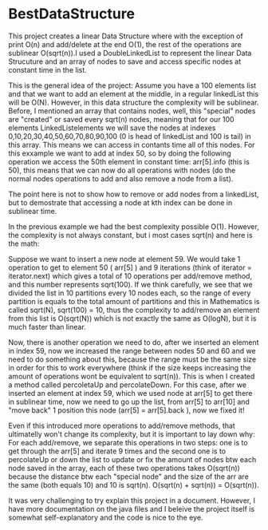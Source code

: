 # BestDataStructure
This project creates a linear Data Structure where with the exception of print O(n) and add/delete at the end O(1), the rest of the operations are sublinear O(sqrt(n)).I used a DoubleLinkedList to represent the linear Data Strucuture and an array of nodes to save and access specific nodes at constant time in the list.

This is the general idea of the project:
Assume you have a 100 elements list and that we want to add an element at the middle, in a regular linkedList this will be O(N). However, in this data structure the complexity will be sublinear. Before, I mentioned an array that contains nodes, well, this "special" nodes are "created" or saved every sqrt(n) nodes, meaning that for our 100 elements LinkedListelements we will save the nodes at indexes 0,10,20,30,40,50,60,70,80,90,100 (0 is head of linkedList and 100 is tail) in this array. This means we can access in contants time all of this nodes. For this exxample we want to add at index 50, so by doing the following operation we access the 50th element in constant time: arr[5].info (this is 50), this means that we can now do all operations with nodes (do the normal nodes operations to add and also remove a node from a list).

The point here is not to show how to remove or add nodes from a linkedList, but to demostrate that accessing a node at kth index can be 
done in sublinear time.

In the previous example we had the best complexity possible O(1). However, the complexity is not always constant, but i most cases sqrt(n) and here is the math:

Suppose we want to insert a new node at element 59. We would take 1 operation to get to element 50 ( arr[5] ) and 9 iterations (think of 
iterator = iterator.next) which gives a total of 10 operations per add/remove method, and this number represents sqrt(100). If we think carefully, we see that we divided the list in 10 partitions every 10 nodes each, so the range of every partition is equals to the total amount of partitions and this in Mathematics is called sqrt(N), sqrt(100) = 10, thus the complexity to add/remove an element from this list is O(sqrt(N)) which is not exactly the same as O(logN), but it is much faster than linear.

Now, there is another operation we need to do, after we inserted an element in index 59, now we increased the range between nodes 50 and 60 and we need to do something about this, because the range must be the same size in order for this to work everywhere (think if the size keeps increasing the amount of operations wont be equivalent to sqrt(n)). This is when I created a method called percoletaUp and percolateDown. For this case, after we inserted an element at index 59, which we used node at arr[5] to get there in sublinear time, now we need to go up the list, from arr[5] to arr[10] and "move back" 1 position this node (arr[5] = arr[5].back ), now we fixed it! 

Even if this introduced more operations to add/remove methods, that ultimatelly won't change its complexity, but it is important to lay down why: 
For each add/remove, we separate this operations in two steps: one is to get through the arr[5] and iterate 9 times and the second one is to percolateUp or down the list to update or fix the amount of nodes btw each node saved in the array, each of these two operations takes O(sqrt(n)) because the distance btw each "special node" and the size of the arr are the same (both equals 10) and 10 is sqrt(n). O(sqrt(n) + sqrt(n)) = O(sqrt(n)).

It was very challenging to try explain this project in a document. However, I have more documentation on the java files and I beleive the project itself is somewhat self-explanatory and the code is nice to the eye.
